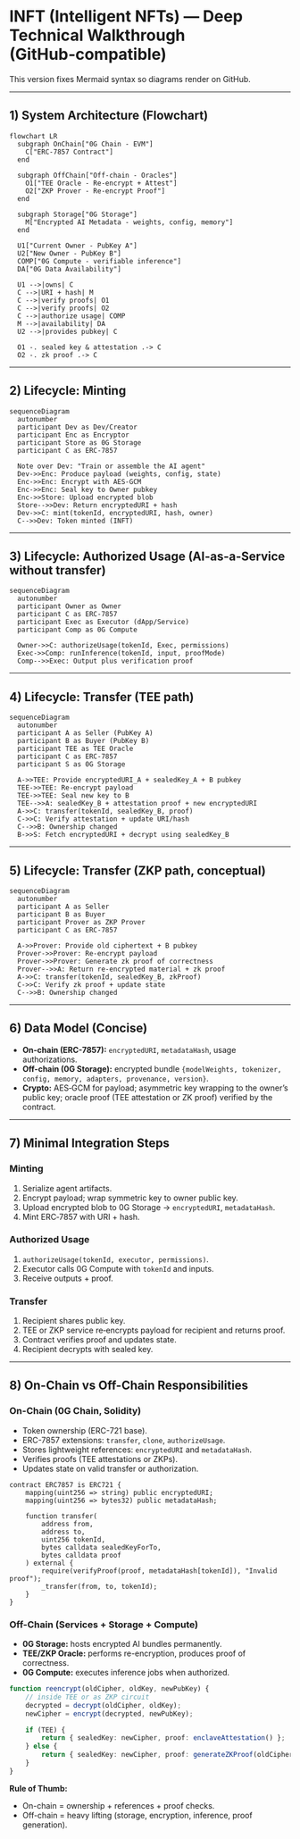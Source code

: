 
# INFT (Intelligent NFTs) — Deep Technical Walkthrough (GitHub‑compatible)

This version fixes Mermaid syntax so diagrams render on GitHub.

---

## 1) System Architecture (Flowchart)

```mermaid
flowchart LR
  subgraph OnChain["0G Chain - EVM"]
    C["ERC-7857 Contract"]
  end

  subgraph OffChain["Off-chain - Oracles"]
    O1["TEE Oracle - Re-encrypt + Attest"]
    O2["ZKP Prover - Re-encrypt Proof"]
  end

  subgraph Storage["0G Storage"]
    M["Encrypted AI Metadata - weights, config, memory"]
  end

  U1["Current Owner - PubKey A"]
  U2["New Owner - PubKey B"]
  COMP["0G Compute - verifiable inference"]
  DA["0G Data Availability"]

  U1 -->|owns| C
  C -->|URI + hash| M
  C -->|verify proofs| O1
  C -->|verify proofs| O2
  C -->|authorize usage| COMP
  M -->|availability| DA
  U2 -->|provides pubkey| C

  O1 -. sealed key & attestation .-> C
  O2 -. zk proof .-> C
```

---

## 2) Lifecycle: Minting

```mermaid
sequenceDiagram
  autonumber
  participant Dev as Dev/Creator
  participant Enc as Encryptor
  participant Store as 0G Storage
  participant C as ERC-7857

  Note over Dev: "Train or assemble the AI agent"
  Dev->>Enc: Produce payload (weights, config, state)
  Enc->>Enc: Encrypt with AES-GCM
  Enc->>Enc: Seal key to Owner pubkey
  Enc->>Store: Upload encrypted blob
  Store-->>Dev: Return encryptedURI + hash
  Dev->>C: mint(tokenId, encryptedURI, hash, owner)
  C-->>Dev: Token minted (INFT)
```

---

## 3) Lifecycle: Authorized Usage (AI-as-a-Service without transfer)

```mermaid
sequenceDiagram
  autonumber
  participant Owner as Owner
  participant C as ERC-7857
  participant Exec as Executor (dApp/Service)
  participant Comp as 0G Compute

  Owner->>C: authorizeUsage(tokenId, Exec, permissions)
  Exec->>Comp: runInference(tokenId, input, proofMode)
  Comp-->>Exec: Output plus verification proof
```

---

## 4) Lifecycle: Transfer (TEE path)

```mermaid
sequenceDiagram
  autonumber
  participant A as Seller (PubKey A)
  participant B as Buyer (PubKey B)
  participant TEE as TEE Oracle
  participant C as ERC-7857
  participant S as 0G Storage

  A->>TEE: Provide encryptedURI_A + sealedKey_A + B pubkey
  TEE->>TEE: Re-encrypt payload
  TEE->>TEE: Seal new key to B
  TEE-->>A: sealedKey_B + attestation proof + new encryptedURI
  A->>C: transfer(tokenId, sealedKey_B, proof)
  C->>C: Verify attestation + update URI/hash
  C-->>B: Ownership changed
  B->>S: Fetch encryptedURI + decrypt using sealedKey_B
```

---

## 5) Lifecycle: Transfer (ZKP path, conceptual)

```mermaid
sequenceDiagram
  autonumber
  participant A as Seller
  participant B as Buyer
  participant Prover as ZKP Prover
  participant C as ERC-7857

  A->>Prover: Provide old ciphertext + B pubkey
  Prover->>Prover: Re-encrypt payload
  Prover->>Prover: Generate zk proof of correctness
  Prover-->>A: Return re-encrypted material + zk proof
  A->>C: transfer(tokenId, sealedKey_B, zkProof)
  C->>C: Verify zk proof + update state
  C-->>B: Ownership changed
```

---

## 6) Data Model (Concise)

- **On-chain (ERC-7857):** `encryptedURI`, `metadataHash`, usage authorizations.  
- **Off-chain (0G Storage):** encrypted bundle `{modelWeights, tokenizer, config, memory, adapters, provenance, version}`.  
- **Crypto:** AES‑GCM for payload; asymmetric key wrapping to the owner’s public key; oracle proof (TEE attestation or ZK proof) verified by the contract.

---

## 7) Minimal Integration Steps

### Minting
1. Serialize agent artifacts.  
2. Encrypt payload; wrap symmetric key to owner public key.  
3. Upload encrypted blob to 0G Storage → `encryptedURI`, `metadataHash`.  
4. Mint ERC‑7857 with URI + hash.  

### Authorized Usage
1. `authorizeUsage(tokenId, executor, permissions)`.  
2. Executor calls 0G Compute with `tokenId` and inputs.  
3. Receive outputs + proof.  

### Transfer
1. Recipient shares public key.  
2. TEE or ZKP service re‑encrypts payload for recipient and returns proof.  
3. Contract verifies proof and updates state.  
4. Recipient decrypts with sealed key.  

---

## 8) On-Chain vs Off-Chain Responsibilities

### On-Chain (0G Chain, Solidity)
- Token ownership (ERC-721 base).  
- ERC-7857 extensions: `transfer`, `clone`, `authorizeUsage`.  
- Stores lightweight references: `encryptedURI` and `metadataHash`.  
- Verifies proofs (TEE attestations or ZKPs).  
- Updates state on valid transfer or authorization.  

```solidity
contract ERC7857 is ERC721 {
    mapping(uint256 => string) public encryptedURI;
    mapping(uint256 => bytes32) public metadataHash;

    function transfer(
        address from,
        address to,
        uint256 tokenId,
        bytes calldata sealedKeyForTo,
        bytes calldata proof
    ) external {
        require(verifyProof(proof, metadataHash[tokenId]), "Invalid proof");
        _transfer(from, to, tokenId);
    }
}
```

### Off-Chain (Services + Storage + Compute)
- **0G Storage:** hosts encrypted AI bundles permanently.  
- **TEE/ZKP Oracle:** performs re-encryption, produces proof of correctness.  
- **0G Compute:** executes inference jobs when authorized.  

```typescript
function reencrypt(oldCipher, oldKey, newPubKey) {
    // inside TEE or as ZKP circuit
    decrypted = decrypt(oldCipher, oldKey);
    newCipher = encrypt(decrypted, newPubKey);

    if (TEE) {
        return { sealedKey: newCipher, proof: enclaveAttestation() };
    } else {
        return { sealedKey: newCipher, proof: generateZKProof(oldCipher, newCipher) };
    }
}
```

**Rule of Thumb:**  
- On-chain = ownership + references + proof checks.  
- Off-chain = heavy lifting (storage, encryption, inference, proof generation).  
